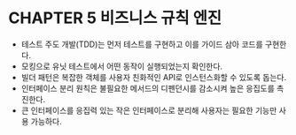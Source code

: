 # CHAPTER 5 비즈니스 규칙 엔진
- 테스트 주도 개발(TDD)는 먼저 테스트를 구현하고 이를 가이드 삼아 코드를 구현한다.
- 모킹으로 유닛 테스트에서 어떤 동작이 실행되었는지 확인한다.
- 빌더 패턴은 복잡한 객체를 사용자 친화적인 API로 인스턴스화할 수 있도록 돕는다.
- 인터페이스 분리 원칙은 불필요한 메서드의 디펜던시를 감소시켜 높은 응집도를 촉진한다.
- 큰 인터페이스를 응집력 있는 작은 인터페이스로 분리해 사용자는 필요한 기능만 사용 가능하다.
